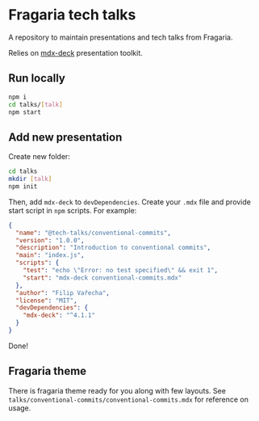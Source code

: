 # Fragaria tech talks

A repository to maintain presentations and tech talks from Fragaria.

Relies on [mdx-deck](https://github.com/jxnblk/mdx-deck) presentation toolkit.

## Run locally

```sh
npm i
cd talks/[talk]
npm start
```

## Add new presentation

Create new folder:

```sh
cd talks
mkdir [talk]
npm init
```

Then, add `mdx-deck` to `devDependencies`. Create your `.mdx` file and provide start
script in `npm` scripts. For example:


```json
{
  "name": "@tech-talks/conventional-commits",
  "version": "1.0.0",
  "description": "Introduction to conventional commits",
  "main": "index.js",
  "scripts": {
    "test": "echo \"Error: no test specified\" && exit 1",
    "start": "mdx-deck conventional-commits.mdx"
  },
  "author": "Filip Vařecha",
  "license": "MIT",
  "devDependencies": {
    "mdx-deck": "^4.1.1"
  }
}
```

Done!

## Fragaria theme

There is fragaria theme ready for you along with few layouts. See
`talks/conventional-commits/conventional-commits.mdx` for reference on usage.
